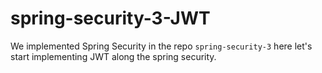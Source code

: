 # spring-security-3-JWT

We implemented Spring Security in the repo `spring-security-3` here let's start implementing JWT along the spring security.
